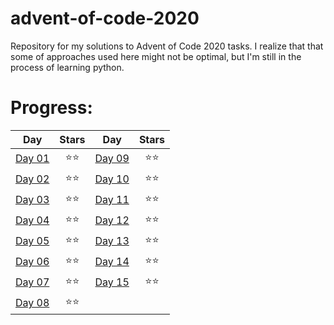 # advent-of-code-2020
Repository for my solutions to Advent of Code 2020 tasks. I realize that that some of approaches used here might not be optimal, but I'm still in the process of learning python.

# Progress:
| Day                                            | Stars | Day                                            | Stars |
| -----------------------------------------------|:-----:| -----------------------------------------------|:-----:|
| [Day 01](https://adventofcode.com/2020/day/1)   | ⭐⭐ |[Day 09](https://adventofcode.com/2020/day/9)    |  ⭐⭐ |
| [Day 02](https://adventofcode.com/2020/day/2)   | ⭐⭐ |[Day 10](https://adventofcode.com/2020/day/10)   |  ⭐⭐ |
| [Day 03](https://adventofcode.com/2020/day/3)   | ⭐⭐ |[Day 11](https://adventofcode.com/2020/day/11)   |  ⭐⭐ |
| [Day 04](https://adventofcode.com/2020/day/4)   | ⭐⭐ |[Day 12](https://adventofcode.com/2020/day/12)   |  ⭐⭐ |
| [Day 05](https://adventofcode.com/2020/day/5)   | ⭐⭐ |[Day 13](https://adventofcode.com/2020/day/13)   |  ⭐⭐ |
| [Day 06](https://adventofcode.com/2020/day/6)   | ⭐⭐ |[Day 14](https://adventofcode.com/2020/day/14)   |  ⭐⭐ |
| [Day 07](https://adventofcode.com/2020/day/7)   | ⭐⭐ |[Day 15](https://adventofcode.com/2020/day/15)   |  ⭐⭐ |
| [Day 08](https://adventofcode.com/2020/day/8)   | ⭐⭐ |
